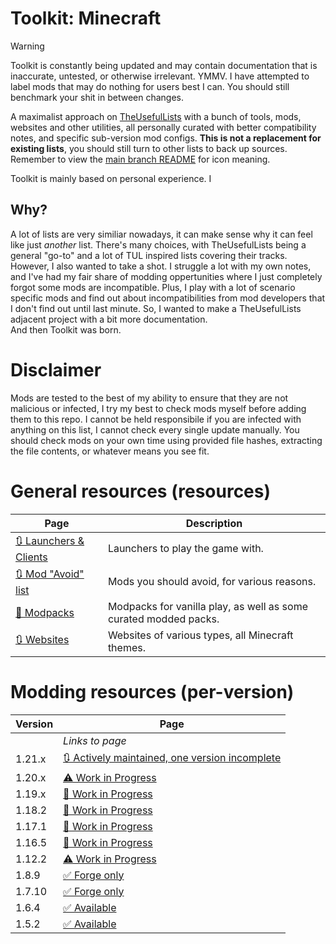 # Toolkit: Minecraft
> [!WARNING]
> 
> Toolkit is constantly being updated and may contain documentation
> that is inaccurate, untested, or otherwise irrelevant. YMMV.
> I have attempted to label mods that may do nothing for users best I can. You should still
> benchmark your shit in between changes.

A maximalist approach on [TheUsefulLists](https://github.com/TheUsefulLists/UsefulMods) with a bunch of tools, mods, websites and other utilities, all personally curated with better compatibility notes, and specific sub-version mod configs. **This is not a replacement for existing lists**, you should still turn to other lists to back up sources.  
Remember to view the [main branch README](../README.md) for icon meaning.  

Toolkit is mainly based on personal experience. I 

## Why?
A lot of lists are very similiar nowadays, it can make sense why it can feel like just *another* list. There's many choices, with TheUsefulLists being a general "go-to" and a lot of TUL inspired lists covering their tracks.  
However, I also wanted to take a shot. I struggle a lot with my own notes, and I've had my fair share of modding oppertunities where I just completely forgot some mods are incompatible. Plus, I play with a lot of scenario specific mods and find out about incompatibilities from mod developers that I don't find out until last minute. So, I wanted to make a TheUsefulLists adjacent project with a bit more documentation.  
And then Toolkit was born.

# Disclaimer
Mods are tested to the best of my ability to ensure that they are not malicious or infected, I try my best to check mods myself before adding them to this repo. I cannot be held responsibile if you are infected with anything on this list, I cannot check every single update manually. You should check mods on your own time using provided file hashes, extracting the file contents, or whatever means you see fit.  

# General resources (resources)
| Page | Description |
| --- | --- |
| [🔃 Launchers & Clients](https://github.com/DJSng-Toolkit/the-library?tab=readme-ov-file#gaming---minecraft) | Launchers to play the game with. |
| [🔃 Mod "Avoid" list](nonspecific/avoid.md) | Mods you should avoid, for various reasons. |
| [🚧 Modpacks](nonspecific/modpacks.md) | Modpacks for vanilla play, as well as some curated modded packs. |
| [🔃 Websites](https://github.com/DJSng-Toolkit/the-library?tab=readme-ov-file#gaming---minecraft) | Websites of various types, all Minecraft themes. |

# Modding resources (per-version)
| Version | Page |
| --- | --- |
|  | *Links to page* |
| 1.21.x | [🔃 Actively maintained, one version incomplete](versions/21/index.md) |
| 1.20.x | [⚠ Work in Progress](versions/20/index.md) |
| 1.19.x | [🚧 Work in Progress](versions/19/index.md) |
| 1.18.2 | [🚧 Work in Progress](versions/18/2/index.md) |
| 1.17.1 | [🚧 Work in Progress](versions/17/1/index.md) |
| 1.16.5 | [🚧 Work in Progress](versions/16/5/index.md) |
| 1.12.2 | [⚠ Work in Progress](versions/12/2/index.md) |
| 1.8.9 | [✅ Forge only](versions/8/9/index.md) |
| 1.7.10 | [✅ Forge only](versions/7/10/index.md) |
| 1.6.4 | [✅ Available](versions/6/4/index.md) |
| 1.5.2 | [✅ Available](versions/5/2/index.md) |

<!-- TODO secret page
so these mods are compatible with these versions and need to be added


*** FORGE ***
https://modrinth.com/mod/starlight-forge - 1.17.1, 1.18.2, 1.19.x (except 1.19.4), 1.20-1.20.2

-->
